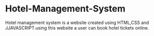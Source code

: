 # Hotel-Management-System
Hotel management system is a website created using HTML,CSS and JJAVASCRIPT.using this website a user can book hotel tickets online.

